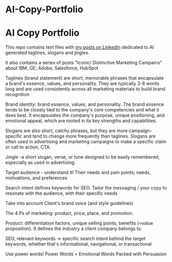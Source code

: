 # AI-Copy-Portfolio
# AI Copy Portfolio
This repo contains text files with [my posts on LinkedIn](https://www.linkedin.com/in/alexander-parshakov/) dedicated to AI generated taglines, slogans and jingles.

It also contains a series of posts "Iconic/ Distinctive Marketing Campains" about IBM, GE; Adobe, Salesforce, HubSpot

Taglines (brand statement) are short, memorable phrases that encapsulate a brand's essence, values, and personality. They are typically 3-8 words long and are used consistently across all marketing materials to build brand recognition

Brand identity: brand essence, values, and personality.
The brand essence tends to be closely tied to the company's core competencies and what it does best.
It encapsulates the company's purpose, unique positioning, and emotional appeal, which are rooted in its key strengths and capabilities.

Slogans are also short, catchy phrases, but they are more campaign-specific and tend to change more frequently than taglines. Slogans are often used in advertising and marketing campaigns to make a specific claim or call to action, CTA.

Jingle -a short slogan, verse, or tune designed to be easily remembered, especially as used in advertising.

Target audience - understand it!
Their needs and pain points; needs, motivations, and preferences

Search intent defines keywords for SEO. Tailor the messaging / your copy to resonate with the audience, with their specific needs

Take into account Client's brand voice (and style guidelines)

The 4 Ps of marketing: product, price, place, and promotion.

Product: differentiation factors, unique selling points, benefits (=value proposition). It defines the industry a client company belongs to.

SEO, relevant keywords 
-> specific search intent behind the target keywords, whether that's informational, navigational, or transactional.

Use power words! 
Power Words = Emotional Words Packed with Persuasion
